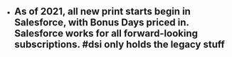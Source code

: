 - As of 2021, all new print starts begin in Salesforce, with Bonus Days priced in. Salesforce works for all forward-looking subscriptions. #dsi only holds the legacy stuff
	-